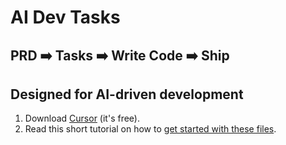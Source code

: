 # AI Dev Tasks

## PRD ➡️ Tasks ➡️ Write Code ➡️ Ship

## Designed for AI-driven development

1. Download [Cursor](https://cursor.com) (it's free).
2. Read this short tutorial on how to [get started with these files](https://x.com/ryancarson/status/1913624687894004193).

